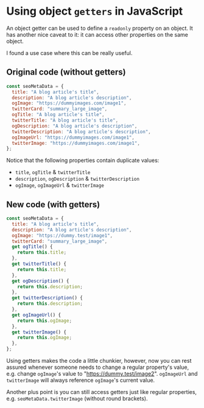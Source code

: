 # Using object `getters` in JavaScript

An object getter can be used to define a `readonly` property on an object. It has another nice caveat to it: it can access other properties on the same object.

I found a use case where this can be really useful.

## Original code (without getters)

```js
const seoMetaData = {
  title: "A blog article's title",
  description: "A blog article's description",
  ogImage: "https://dummyimages.com/image1",
  twitterCard: "summary_large_image",
  ogTitle: "A blog article's title",
  twitterTitle: "A blog article's title",
  ogDescription: "A blog article's description",
  twitterDescription: "A blog article's description",
  ogImageUrl: "https://dummyimages.com/image1",
  twitterImage: "https://dummyimages.com/image1",
};
```

Notice that the following properties contain duplicate values:

- `title`, `ogTitle` & `twitterTitle`
- `description`, `ogDescription` & `twitterDescription`
- `ogImage`, `ogImageUrl` & `twitterImage`

## New code (with getters)

```js
const seoMetaData = {
  title: "A blog article's title",
  description: "A blog article's description",
  ogImage: "https://dummy.test/image1",
  twitterCard: "summary_large_image",
  get ogTitle() {
    return this.title;
  },
  get twitterTitle() {
    return this.title;
  },
  get ogDescription() {
    return this.description;
  },
  get twitterDescription() {
    return this.description;
  },
  get ogImageUrl() {
    return this.ogImage;
  },
  get twitterImage() {
    return this.ogImage;
  },
};
```

Using getters makes the code a little chunkier, however, now you can rest assured whenever someone needs to change a regular property's value, e.g. change `ogImage`'s value to "https://dummy.test/image2". `ogImageUrl` and `twitterImage` will always reference `ogImage`'s current value.

Another plus point is you can still access getters just like regular properties, e.g. `seoMetaData.twitterImage` (without round brackets).
